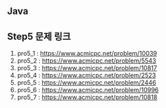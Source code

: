 ## Java
## Step5 문제 링크
1. pro5_1 : https://www.acmicpc.net/problem/10039
2. pro5_2 : https://www.acmicpc.net/problem/5543
3. pro5_3 : https://www.acmicpc.net/problem/10817
4. pro5_4 : https://www.acmicpc.net/problem/2523
5. pro5_5 : https://www.acmicpc.net/problem/2446
6. pro5_6 : https://www.acmicpc.net/problem/10996
7. pro5_7 : https://www.acmicpc.net/problem/10818
